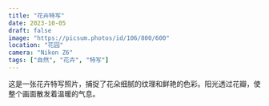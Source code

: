 ```yaml
---
title: "花卉特写"
date: 2023-10-05
draft: false
image: "https://picsum.photos/id/106/800/600"
location: "花园"
camera: "Nikon Z6"
tags: ["自然", "花卉", "特写"]
---
```


这是一张花卉特写照片，捕捉了花朵细腻的纹理和鲜艳的色彩。阳光透过花瓣，使整个画面散发着温暖的气息。 